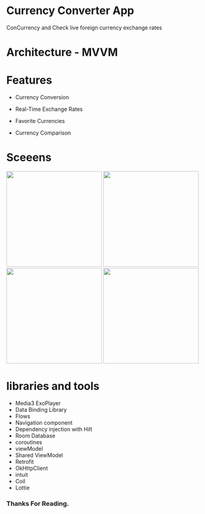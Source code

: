 # Currency Converter App

ConCurrency and Check live foreign currency exchange rates

# Architecture - MVVM 
 
# Features 

- Currency Conversion
 
- Real-Time Exchange Rates
 
- Favorite Currencies
 
- Currency Comparison

# Sceeens

<div>
 <img src ="https://github.com/emangamal0/BM_GradProject-My_update/assets/140431066/d98dc767-e375-4f3e-979f-1a2cb5a144ba.jpg" width="250" hight="400">
 <img src ="https://github.com/emangamal0/BM_GradProject-My_update/assets/140431066/a7331ae1-55fc-4740-8e02-b83be4e21882.jpg" width="250" hight="400" >
</div>

<div>
 <img src ="https://github.com/emangamal0/BM_GradProject-My_update/assets/140431066/a3feba31-d487-4e30-9a20-c887a40c9310.jpg" width="250" hight="400" >
 <img src ="https://github.com/emangamal0/BM_GradProject-My_update/assets/140431066/37a06045-64b4-4387-a53b-fa4c72754147.jpg" width="250" hight="400" > 
</div>


 #  libraries and tools

- Media3 ExoPlayer
- Data Binding Library
- Flows
- Navigation component
- Dependency injection with Hilt
- Room Database
- coroutines
- viewModel
- Shared ViewModel
- Retrofit
- OkHttpClient
- intuit
- Coil
- Lottie
  
### Thanks For Reading.
